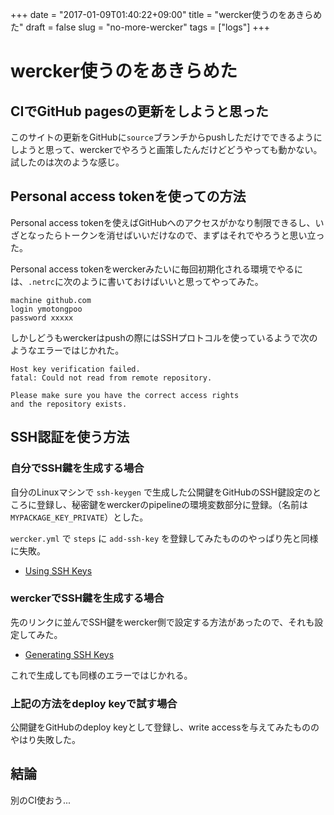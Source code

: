 +++
date = "2017-01-09T01:40:22+09:00"
title = "wercker使うのをあきらめた"
draft = false
slug = "no-more-wercker"
tags = ["logs"]
+++

# wercker使うのをあきらめた
## CIでGitHub pagesの更新をしようと思った
このサイトの更新をGitHubに`source`ブランチからpushしただけでできるようにしようと思って、werckerでやろうと画策したんだけどどうやっても動かない。試したのは次のような感じ。

## Personal access tokenを使っての方法
Personal access tokenを使えばGitHubへのアクセスがかなり制限できるし、いざとなったらトークンを消せばいいだけなので、まずはそれでやろうと思い立った。

Personal access tokenをwerckerみたいに毎回初期化される環境でやるには、`.netrc`に次のように書いておけばいいと思ってやってみた。

```
machine github.com
login ymotongpoo
password xxxxx
```

しかしどうもwerckerはpushの際にはSSHプロトコルを使っているようで次のようなエラーではじかれた。

```
Host key verification failed.
fatal: Could not read from remote repository.

Please make sure you have the correct access rights
and the repository exists.
```

## SSH認証を使う方法
### 自分でSSH鍵を生成する場合
自分のLinuxマシンで `ssh-keygen` で生成した公開鍵をGitHubのSSH鍵設定のところに登録し、秘密鍵をwerckerのpipelineの環境変数部分に登録。（名前は `MYPACKAGE_KEY_PRIVATE`）とした。

`wercker.yml` で `steps` に `add-ssh-key` を登録してみたもののやっぱり先と同様に失敗。

* [Using SSH Keys](http://devcenter.wercker.com/docs/ssh-keys/using-ssh-keys)

### werckerでSSH鍵を生成する場合
先のリンクに並んでSSH鍵をwercker側で設定する方法があったので、それも設定してみた。

* [Generating SSH Keys](http://devcenter.wercker.com/docs/ssh-keys/generating-ssh-keys)

これで生成しても同様のエラーではじかれる。

### 上記の方法をdeploy keyで試す場合
公開鍵をGitHubのdeploy keyとして登録し、write accessを与えてみたもののやはり失敗した。

## 結論
別のCI使おう...